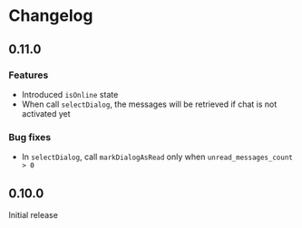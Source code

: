 # Changelog

## 0.11.0

### Features

- Introduced `isOnline` state
- When call `selectDialog`, the messages will be retrieved if chat is not activated yet

### Bug fixes

- In `selectDialog`, call `markDialogAsRead` only when `unread_messages_count > 0`

## 0.10.0

Initial release
